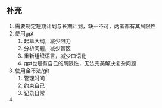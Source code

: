 ## 补充
1. 需要制定短期计划与长期计划，缺一不可，两者都有其局限性
2. 使用gpt
   1. 起草大纲，减少阻力
   2. 分析问题，减少盲区
   3. 重新组织语言，减少口语化
   4. gpt也是有自己的局限性，无法完美解决复杂问题
3. 使用金币法/git
   1. 管理时间
   2. 约束自己
   3. 记录日常
4. 
